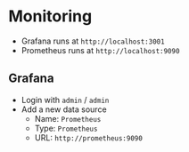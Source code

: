 # Monitoring

- Grafana runs at `http://localhost:3001`
- Prometheus runs at `http://localhost:9090`

## Grafana

- Login with `admin` / `admin`
- Add a new data source
  - Name: `Prometheus`
  - Type: `Prometheus`
  - URL: `http://prometheus:9090`
